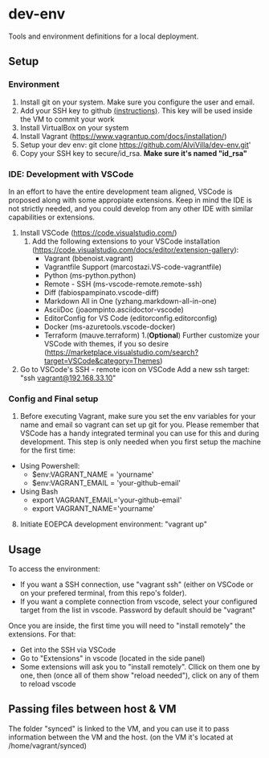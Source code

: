 # dev-env
Tools and environment definitions for a local deployment. 

## Setup
### Environment
1. Install git on your system. Make sure you configure the user and email.
2. Add your SSH key to github [(instructions)](https://help.github.com/en/github/authenticating-to-github/adding-a-new-ssh-key-to-your-github-account). This key will be used inside the VM to commit your work
3. Install VirtualBox on your system
4. Install Vagrant (https://www.vagrantup.com/docs/installation/)
6. Setup your dev env: git clone https://github.com/AlviVilla/dev-env.git'
7. Copy your SSH key to secure/id_rsa. **Make sure it's named "id_rsa"**

### IDE: Development with VSCode
In an effort to have the entire development team aligned, VSCode is proposed along with some appropiate extensions. Keep in mind the IDE is not strictly needed, and you could develop from any other IDE with similar capabilities or extensions. 
1. Install VSCode (https://code.visualstudio.com/)
   1. Add the following extensions to your VSCode installation (https://code.visualstudio.com/docs/editor/extension-gallery):
        * Vagrant (bbenoist.vagrant) 
        * Vagrantfile Support (marcostazi.VS-code-vagrantfile)
        * Python (ms-python.python)
        * Remote - SSH (ms-vscode-remote.remote-ssh)
        * Diff (fabiospampinato.vscode-diff)
        * Markdown All in One (yzhang.markdown-all-in-one)
        * AsciiDoc (joaompinto.asciidoctor-vscode)
        * EditorConfig for VS Code (editorconfig.editorconfig)
        * Docker (ms-azuretools.vscode-docker)
        * Terraform (mauve.terraform)
    1.(**Optional**) Further customize your VSCode with themes, if you so desire (https://marketplace.visualstudio.com/search?target=VSCode&category=Themes)
1. Go to VSCode's SSH - remote icon on VSCode Add a new ssh target: "ssh vagrant@192.168.33.10"

### Config and Final setup
1.  Before executing Vagrant, make sure you set the env variables for your name and email so vagrant can set up git for you. Please remember that VSCode has a handy integrated terminal you can use for this and during development. This step is only needed when you first setup the machine for the first time:
  * Using Powershell:
    * $env:VAGRANT_NAME = 'yourname'
    * $env:VAGRANT_EMAIL = 'your-github-email'
  * Using Bash
    * export VAGRANT_EMAIL='your-github-email'
    * export VAGRANT_NAME='yourname'

8. Initiate EOEPCA development environment: "vagrant up"

## Usage
To access the environment:
* If you want a SSH connection, use "vagrant ssh" (either on VSCode or on your prefered terminal, from this repo's folder).
* If you want a complete connection from vscode, select your configured target from the list in vscode. Password by default should be "vagrant"

Once you are inside, the first time you will need to "install remotely" the extensions. For that:
* Get into the SSH via VSCode
* Go to "Extensions" in vscode (located in the side panel)
* Some extensions will ask you to "install remotely". Cllick on them one by one, then (once all of them show "reload needed"), click on any of them to reload vscode

## Passing files between host & VM
The folder "synced" is linked to the VM, and you can use it to pass information between the VM and the host. (on the VM it's located at /home/vagrant/synced)
